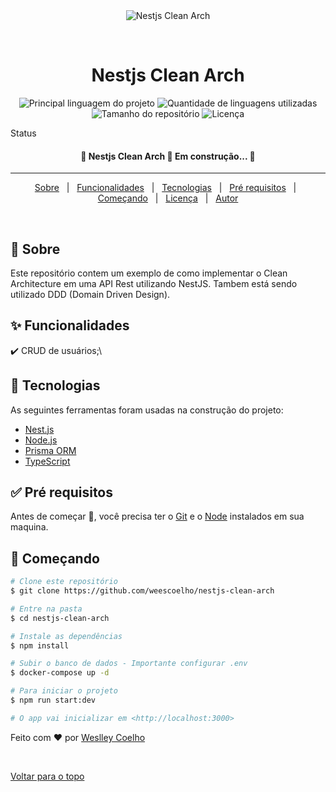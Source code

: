 <div align="center" id="top"> 
  <img src="./.github/app.gif" alt="Nestjs Clean Arch" />

&#xa0;

  <!-- <a href="https://nestjscleanarch.netlify.com">Demo</a> -->
</div>

<h1 align="center">Nestjs Clean Arch</h1>

<p align="center">
  <img alt="Principal linguagem do projeto" src="https://img.shields.io/github/languages/top/weescoelho/nestjs-clean-arch?color=56BEB8">

  <img alt="Quantidade de linguagens utilizadas" src="https://img.shields.io/github/languages/count/weescoelho/nestjs-clean-arch?color=56BEB8">

  <img alt="Tamanho do repositório" src="https://img.shields.io/github/repo-size/weescoelho/nestjs-clean-arch?color=56BEB8">

  <img alt="Licença" src="https://img.shields.io/github/license/weescoelho/nestjs-clean-arch?color=56BEB8">

  <!-- <img alt="Github issues" src="https://img.shields.io/github/issues/weescoelho/nestjs-clean-arch?color=56BEB8" /> -->

  <!-- <img alt="Github forks" src="https://img.shields.io/github/forks/weescoelho/nestjs-clean-arch?color=56BEB8" /> -->

  <!-- <img alt="Github stars" src="https://img.shields.io/github/stars/weescoelho/nestjs-clean-arch?color=56BEB8" /> -->
</p>

Status

<h4 align="center"> 
	🚧  Nestjs Clean Arch 🚀 Em construção...  🚧
</h4>

<hr>

<p align="center">
  <a href="#dart-sobre">Sobre</a> &#xa0; | &#xa0; 
  <a href="#sparkles-funcionalidades">Funcionalidades</a> &#xa0; | &#xa0;
  <a href="#rocket-tecnologias">Tecnologias</a> &#xa0; | &#xa0;
  <a href="#white_check_mark-pré-requisitos">Pré requisitos</a> &#xa0; | &#xa0;
  <a href="#checkered_flag-começando">Começando</a> &#xa0; | &#xa0;
  <a href="#memo-licença">Licença</a> &#xa0; | &#xa0;
  <a href="https://github.com/weescoelho" target="_blank">Autor</a>
</p>

<br>

## :dart: Sobre

Este repositório contem um exemplo de como implementar o Clean Architecture em uma API Rest utilizando NestJS. Tambem está sendo utilizado DDD (Domain Driven Design).

## :sparkles: Funcionalidades

:heavy_check_mark: CRUD de usuários;\

## :rocket: Tecnologias

As seguintes ferramentas foram usadas na construção do projeto:

- [Nest.js](https://nestjs.com/)
- [Node.js](https://nodejs.org/en/)
- [Prisma ORM](https://www.prisma.io/)
- [TypeScript](https://www.typescriptlang.org/)

## :white_check_mark: Pré requisitos

Antes de começar :checkered_flag:, você precisa ter o [Git](https://git-scm.com) e o [Node](https://nodejs.org/en/) instalados em sua maquina.

## :checkered_flag: Começando

```bash
# Clone este repositório
$ git clone https://github.com/weescoelho/nestjs-clean-arch

# Entre na pasta
$ cd nestjs-clean-arch

# Instale as dependências
$ npm install

# Subir o banco de dados - Importante configurar .env
$ docker-compose up -d

# Para iniciar o projeto
$ npm run start:dev

# O app vai inicializar em <http://localhost:3000>
```

Feito com :heart: por <a href="https://github.com/weescoelho" target="_blank">Weslley Coelho</a>

&#xa0;

<a href="#top">Voltar para o topo</a>
